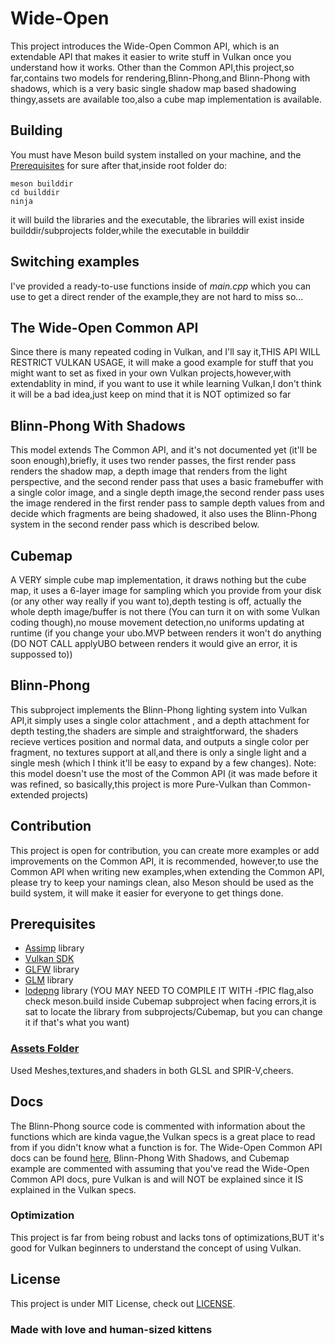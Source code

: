 # Wide-Open
This project introduces the Wide-Open Common API, which is an extendable API that makes it easier to write stuff in Vulkan once you understand how it works.
Other than the Common API,this project,so far,contains two models for rendering,Blinn-Phong,and Blinn-Phong with shadows, which is a very basic single shadow map based shadowing thingy,assets are available too,also a cube map implementation is available.
## Building
You must have Meson build system installed on your machine, and the [Prerequisites](#prerequisites) for sure after that,inside root folder do:
```
meson builddir
cd builddir
ninja
```
it will build the libraries and the executable, the libraries will exist inside builddir/subprojects folder,while the executable in builddir
## Switching examples
I've provided a ready-to-use functions inside of *main.cpp* which you can use to get a direct render of the example,they are not hard to miss so...
## The Wide-Open Common API
Since there is many repeated coding in Vulkan, and I'll say it,THIS API WILL RESTRICT VULKAN USAGE, it will make a good example for stuff that you might want to set as fixed in your own Vulkan projects,however,with extendablity in mind, if you want to use it while learning Vulkan,I don't think it will be a bad idea,just keep on mind that it is NOT optimized so far
## Blinn-Phong With Shadows
This model extends The Common API, and it's not documented yet (it'll be soon enough),briefly, it uses two render passes, the first render pass renders the shadow map, a depth image that renders from the light perspective, and the second render pass that uses a basic framebuffer with a single color image, and a single depth image,the second render pass uses the image rendered in the first render pass to sample depth values from and decide which fragments are being shadowed, it also uses the Blinn-Phong system in the second render pass which is described below.
## Cubemap
A VERY simple cube map implementation, it draws nothing but the cube map, it uses a 6-layer image for sampling which you provide from your disk (or any other way really if you want to),depth testing is off, actually the whole depth image/buffer is not there (You can turn it on with some Vulkan coding though),no mouse movement detection,no uniforms updating at runtime (if you change your ubo.MVP between renders it won't do anything (DO NOT CALL applyUBO between renders it would give an error, it is suppossed to))
## Blinn-Phong
This subproject implements the Blinn-Phong lighting system into Vulkan API,it simply uses a single color attachment , and a depth attachment for depth testing,the shaders are simple and straightforward, the shaders recieve vertices position and normal data, and outputs a single color per fragment, no textures support at all,and there is only a single light and a single mesh (which I think it'll be easy to expand by a few changes).
Note: this model doesn't use the most of the Common API (it was made before it was refined, so basically,this project is more Pure-Vulkan than Common-extended projects)
## Contribution
This project is open for contribution, you can create more examples or add improvements on the Common API, it is recommended, however,to use the Common API when writing new examples,when extending the Common API, please try to keep your namings clean, also Meson should be used as the build system, it will make it easier for everyone to get things done.
## Prerequisites
- [Assimp](https://www.assimp.org/) library
- [Vulkan SDK](vulkan.org)
- [GLFW](https://www.glfw.org/) library
- [GLM](https://github.com/g-truc/glm) library
- [lodepng](https://lodev.org/lodepng/) library (YOU MAY NEED TO COMPILE IT WITH -fPIC flag,also check meson.build inside Cubemap subproject when facing errors,it is sat to locate the library from subprojects/Cubemap, but you can change it if that's what you want)
### [Assets Folder](https://github.com/RedDeadAlice/Wide-Open/tree/master/Assets)
Used Meshes,textures,and shaders in both GLSL and SPIR-V,cheers.
## Docs
The Blinn-Phong source code is commented with information about the functions which are kinda vague,the Vulkan specs is a great place to read from if you didn't know what a function is for.
The Wide-Open Common API docs can be found [here](https://github.com/RedDeadAlice/Wide-Open/blob/master/subprojects/Common/docs/Wide-Open%20Common%20API.pdf), Blinn-Phong With Shadows, and Cubemap example are commented with assuming that you've read the Wide-Open Common API docs, pure Vulkan is and will NOT be explained since it IS explained in the Vulkan specs.
### Optimization
This project is far from being robust and lacks tons of optimizations,BUT it's good for Vulkan beginners to understand the concept of using Vulkan.
## License
This project is under MIT License, check out [LICENSE](https://github.com/RedDeadAlice/Wide-Open/blob/master/LICENSE).
### Made with love and human-sized kittens